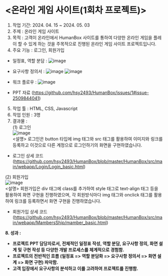 # <온라인 게임 사이트(1회차 프로젝트)><br>
1. 작업 기간: 2024. 04. 15 ~ 2024. 05. 03<br>
2. 주제 : 온라인 게임 사이트<br>
3. 목적 : 고객이 온라인에서 HumanBox 사이트를 통하여 다양한 온라인 게임을 플레이 할 수 있게 하는 것을 주목적으로 진행된 온라인 게임 사이트 프로젝트입니다.<br>
4. 주요 기능 : 로그인, 회원가입<br>
- 일정표, 역할 분담 : ![image](https://github.com/user-attachments/assets/239f41bd-0286-4f89-b40b-6b3e80c6e7de) <br>

- 요구사항 정의서 : ![image](https://github.com/user-attachments/assets/3c4bab8b-86e7-458e-99bf-d4be55acf3f1) ![image](https://github.com/user-attachments/assets/0b3d5142-32ee-4e7f-bb30-036018e4d362) <br>
- 워크 플로우 : ![image](https://github.com/user-attachments/assets/b626f548-35ea-4118-bd3a-37585df3afe1) <br>
- PPT 자료 (https://github.com/hsy2493/HumanBox/issues/1#issue-2509844041)
5. 작업 툴 : HTML, CSS, Javascript<br>
6. 작업 인원 : 3명<br>
7. 결과물 : <br>
(1) 로그인<br>
![image](https://github.com/user-attachments/assets/663c48e4-b9ce-4327-a365-3528d472e486)<br>
<설명> 로그인은 button 타입에 img 태그와 src 태그를 활용하여 이미지와 링크를 등록하고 이것으로 다른 계정으로 로그인하기의 화면을 구현하였습니다.<br>
* 로그인 상세 코드 (https://github.com/hsy2493/HumanBox/blob/master/HumanBox/src/main/webapp/Login/Login_basic.html)<br>

(2) 회원가입<br>
![image](https://github.com/user-attachments/assets/5ee3579f-6d7d-473d-9066-a3a3b52b4180)<br>
<설명> 회원가입은 div 태그에 class를 추가하여 style 태그로 text-align 태그 등을 활용하여 화면 구현을 진행하였으며, 각 회원방식마다 img 태그와 onclick 태그를 활용하여 링크를 등록하면서 화면 구현을 진행하였습니다.<br>
* 회원가입 상세 코드 (https://github.com/hsy2493/HumanBox/blob/master/HumanBox/src/main/webapp/MambersShip/mamber_basic.html)<br>

<b> 8. 성과 : <br>
- 프로젝트 PPT 담당자로서, 전체적인 일정표 작성, 역할 분담, 요구사항 정의, 화면 설계 및 구현 작성 등 다양한 개발 프로세스를 체계적으로 경험함.
- 프로젝트의 전반적인 흐름 (일정표 => 역할 분담화 => 요구사항 정의서 => 화면 설계 => 화면 구현) 파악함.
- 고객 입장에서 요구사항의 분석하고 이를 고려하여 프로젝트를 진행함. 
</b> 
